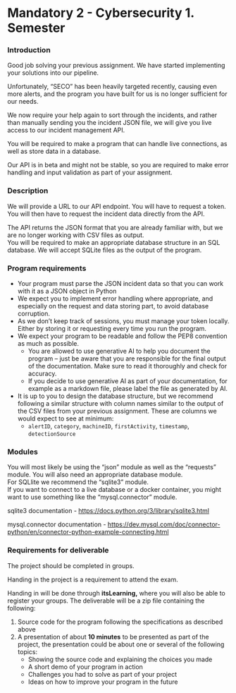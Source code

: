# Mandatory 2 - Cybersecurity 1. Semester

### Introduction

Good job solving your previous assignment. We have started implementing your solutions into our pipeline.

Unfortunately, “SECO” has been heavily targeted recently, causing even more alerts, and the program you have built for us is no longer sufficient for our needs.

We now require your help again to sort through the incidents, and rather than manually sending you the incident JSON file, we will give you live access to our incident management API.

You will be required to make a program that can handle live connections, as well as store data in a database.

Our API is in beta and might not be stable, so you are required to make error handling and input validation as part of your assignment.

### Description

We will provide a URL to our API endpoint. You will have to request a token. You will then have to request the incident data directly from the API.

The API returns the JSON format that you are already familiar with, but we are no longer working with CSV files as output.  
You will be required to make an appropriate database structure in an SQL database. We will accept SQLite files as the output of the program.

### Program requirements

- Your program must parse the JSON incident data so that you can work with it as a JSON object in Python
- We expect you to implement error handling where appropriate, and especially on the request and data storing part, to avoid database corruption.
- As we don’t keep track of sessions, you must manage your token locally. Either by storing it or requesting every time you run the program.
- We expect your program to be readable and follow the PEP8 convention as much as possible.  
    - You are allowed to use generative AI to help you document the program – just be aware that you are responsible for the final output of the documentation. Make sure to read it thoroughly and check for accuracy.  
    - If you decide to use generative AI as part of your documentation, for example as a markdown file, please label the file as generated by AI.
- It is up to you to design the database structure, but we recommend following a similar structure with column names similar to the output of the CSV files from your previous assignment. These are columns we would expect to see at minimum:
    - `alertID`, `category`, `machineID`, `firstActivity`, `timestamp`, `detectionSource`

### Modules

You will most likely be using the “json” module as well as the “requests” module. You will also need an appropriate database module.  
For SQLlite we recommend the “sqlite3” module.  
If you want to connect to a live database or a docker container, you might want to use something like the “mysql.connector” module.

sqlite3 documentation - https://docs.python.org/3/library/sqlite3.html

mysql.connector documentation - https://dev.mysql.com/doc/connector-python/en/connector-python-example-connecting.html

### Requirements for deliverable

The project should be completed in groups.

Handing in the project is a requirement to attend the exam.

Handing in will be done through **itsLearning,** where you will also be able to register your groups. The deliverable will be a zip file containing the following:

1. Source code for the program following the specifications as described above
2. A presentation of about **10 minutes** to be presented as part of the project, the presentation could be about one or several of the following topics:
    - Showing the source code and explaining the choices you made
    - A short demo of your program in action
    - Challenges you had to solve as part of your project
    - Ideas on how to improve your program in the future
